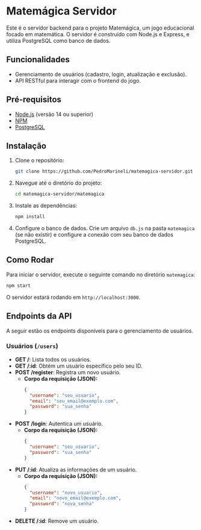 # Matemágica Servidor

Este é o servidor backend para o projeto Matemágica, um jogo educacional focado em matemática. O servidor é construído com Node.js e Express, e utiliza PostgreSQL como banco de dados.

## Funcionalidades

-   Gerenciamento de usuários (cadastro, login, atualização e exclusão).
-   API RESTful para interagir com o frontend do jogo.

## Pré-requisitos

-   [Node.js](https://nodejs.org/) (versão 14 ou superior)
-   [NPM](https://www.npmjs.com/)
-   [PostgreSQL](https://www.postgresql.org/)

## Instalação

1.  Clone o repositório:
    ```bash
    git clone https://github.com/PedroMarineli/matemagica-servidor.git
    ```

2.  Navegue até o diretório do projeto:
    ```bash
    cd matemagica-servidor/matemagica
    ```

3.  Instale as dependências:
    ```bash
    npm install
    ```

4.  Configure o banco de dados. Crie um arquivo `db.js` na pasta `matemagica` (se não existir) e configure a conexão com seu banco de dados PostgreSQL.

## Como Rodar

Para iniciar o servidor, execute o seguinte comando no diretório `matemagica`:

```bash
npm start
```

O servidor estará rodando em `http://localhost:3000`.

## Endpoints da API

A seguir estão os endpoints disponíveis para o gerenciamento de usuários.

### Usuários (`/users`)

-   **GET /**: Lista todos os usuários.
-   **GET /:id**: Obtém um usuário específico pelo seu ID.
-   **POST /register**: Registra um novo usuário.
    -   **Corpo da requisição (JSON):**
        ```json
        {
          "username": "seu_usuario",
          "email": "seu_email@exemplo.com",
          "password": "sua_senha"
        }
        ```
-   **POST /login**: Autentica um usuário.
    -   **Corpo da requisição (JSON):**
        ```json
        {
          "username": "seu_usuario",
          "password": "sua_senha"
        }
        ```
-   **PUT /:id**: Atualiza as informações de um usuário.
    -   **Corpo da requisição (JSON):**
        ```json
        {
          "username": "novo_usuario",
          "email": "novo_email@exemplo.com",
          "password": "nova_senha"
        }
        ```
-   **DELETE /:id**: Remove um usuário.
